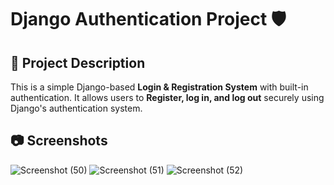 # Django Authentication Project 🛡️

## 📌 Project Description  
This is a simple Django-based **Login & Registration System** with built-in authentication. It allows users to **Register, log in, and log out** securely using Django's authentication system.

## 📷 Screenshots

  

![Screenshot (50)](https://github.com/user-attachments/assets/f99fd38f-196c-482b-804e-0e3ac17cb6ca)
![Screenshot (51)](https://github.com/user-attachments/assets/88b6de88-b42c-488e-b3f3-488b9e69828a)
![Screenshot (52)](https://github.com/user-attachments/assets/aaf45b24-acc8-4204-8c52-c920c9e8a100)
